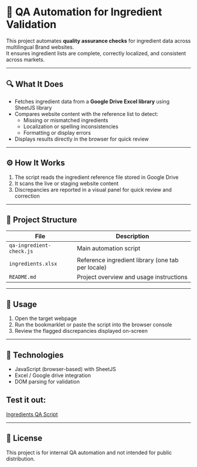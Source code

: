 # 🧪 QA Automation for Ingredient Validation

This project automates **quality assurance checks** for ingredient data across multilingual Brand websites.  
It ensures ingredient lists are complete, correctly localized, and consistent across markets.

---

## 🔍 What It Does

- Fetches ingredient data from a **Google Drive Excel library**  using SheetJS library 
- Compares website content with the reference list to detect:
  - Missing or mismatched ingredients  
  - Localization or spelling inconsistencies  
  - Formatting or display errors  
- Displays results directly in the browser for quick review

---

## ⚙️ How It Works

1. The script reads the ingredient reference file stored in Google Drive  
2. It scans the live or staging website content  
3. Discrepancies are reported in a visual panel for quick review and correction

---

## 📁 Project Structure

| File | Description |
|------|--------------|
| `qa-ingredient-check.js` | Main automation script |
| `ingredients.xlsx` | Reference ingredient library (one tab per locale) |
| `README.md` | Project overview and usage instructions |

---

## 🚀 Usage

1. Open the target webpage  
2. Run the bookmarklet or paste the script into the browser console  
3. Review the flagged discrepancies displayed on-screen  

---

## 🧰 Technologies

- JavaScript (browser-based)  with SheetJS 
- Excel / Google drive integration  
- DOM parsing for validation

 ## Test it out:
[Ingredients QA Script](/QA_Ingredients_Script.Page4.html)
  

---

## 📄 License

This project is for internal QA automation and not intended for public distribution.
